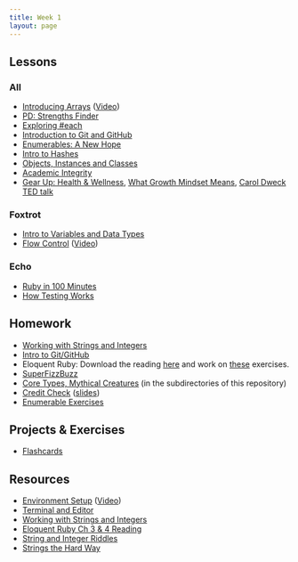 ```yaml
---
title: Week 1
layout: page
---
```


## Lessons

### All

* [Introducing Arrays](../lessons/introducing_arrays) ([Video](https://www.youtube.com/watch?v=nlwU1YtQ9SU))
* [PD: Strengths Finder](../../career_development_curriculum/module_one/strengths_reflection_session)
* [Exploring #each](../lessons/exploring_each)
* [Introduction to Git and GitHub](../lessons/working_with_git)
* [Enumerables: A New Hope](../lessons/beginner_enumerables)
* [Intro to Hashes](../lessons/introducing_hashes)
* [Objects, Instances and Classes](../lessons/objects_classes_instances)
* [Academic Integrity](../lessons/academic_integrity)
* [Gear Up: Health & Wellness](	https://github.com/turingschool/gear-up/blob/47b936ce64782229a4338512818b5388e0e70f8d/Growth_Mindset_Facilitator_Guide.markdown), [What Growth Mindset Means](https://hbr.org/2016/01/what-having-a-growth-mindset-actually-means), [Carol Dweck TED talk](https://www.ted.com/talks/carol_dweck_the_power_of_believing_that_you_can_improve)

### Foxtrot
* [Intro to Variables and Data Types](../lessons/intro_to_variables_and_data_types)
* [Flow Control](../lessons/flow_control) ([Video](https://www.youtube.com/watch?v=iZkQWR9_RpY))

### Echo
* [Ruby in 100 Minutes](http://tutorials.jumpstartlab.com/projects/ruby_in_100_minutes.html)
* [How Testing Works](../lessons/how_testing_works)

<!-- * [Intro to Methods](../lessons/intro_to_methods) -->
<!-- * [Intro to Classes](../lessons/intro_to_classes) -->
<!-- * [Intro to OOP](../lessons/intro_to_oop) -->
<!-- * [Intro to TDD](../lessons/intro_to_tdd) -->

## Homework

* [Working with Strings and Integers](https://github.com/turingschool/challenges/blob/master/working_with_strings_and_integers.markdown)
* [Intro to Git/GitHub](../lessons/intro_to_git)
* Eloquent Ruby: Download the reading [here](https://drive.google.com/file/d/0B4C6lfVKu-E7WjRhNnRKa0k4NHc/view?usp=sharing) and work on [these](https://github.com/turingschool/challenges/blob/master/eloquent_ruby_arrays_and_strings.markdown) exercises.
* [SuperFizzBuzz](../homework/super_fizz.md)
* [Core Types, Mythical Creatures](https://github.com/turingschool/ruby-exercises/) (in the subdirectories of this repository)
* [Credit Check](../projects/credit_check.markdown) ([slides](../slides/credit_check))
* [Enumerable Exercises](https://github.com/turingschool/enums-exercises)


## Projects & Exercises

* [Flashcards](../projects/flashcards)

<!--
* [Pseudocoding](../homework/pseudocoding_homework.md)
* [Bad Connection](../homework/bad_connection.md)
* [Exercism](http://exercism.io/)
-->

## Resources

* [Environment Setup](../../prework/environment_setup_prework) ([Video](https://vimeo.com/154607937))
* [Terminal and Editor](https://github.com/turingschool/curriculum/blob/master/source/academy/workshops/terminal_and_editor.markdown)
* [Working with Strings and Integers](https://github.com/turingschool/challenges/blob/master/working_with_strings_and_integers.markdown)
* [Eloquent Ruby Ch 3 & 4 Reading](https://github.com/turingschool/challenges/blob/master/eloquent_ruby_arrays_and_strings.markdown)
* [String and Integer Riddles](https://github.com/turingschool/challenges/blob/master/string-and-integer-riddles.markdown)
* [Strings the Hard Way](https://github.com/turingschool/challenges/blob/master/strings_the_hard_way.markdown)

